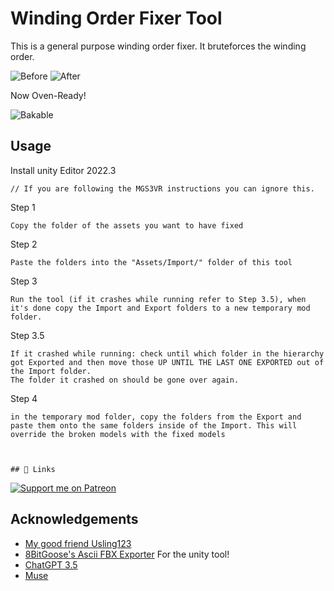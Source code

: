 
# Winding Order Fixer Tool

This is a general purpose winding order fixer. It bruteforces the winding order.

![Before](https://i.imgur.com/VOCEXHl.png)
![After](https://i.imgur.com/m0qzZpJ.png)

Now Oven-Ready!

![Bakable](https://i.imgur.com/ff56wbY.png)

## Usage
 
Install unity Editor 2022.3

	// If you are following the MGS3VR instructions you can ignore this.

Step 1 

	Copy the folder of the assets you want to have fixed

Step 2

	Paste the folders into the "Assets/Import/" folder of this tool

Step 3

	Run the tool (if it crashes while running refer to Step 3.5), when it's done copy the Import and Export folders to a new temporary mod folder.

Step 3.5

	If it crashed while running: check until which folder in the hierarchy got Exported and then move those UP UNTIL THE LAST ONE EXPORTED out of the Import folder.
	The folder it crashed on should be gone over again.

Step 4

	in the temporary mod folder, copy the folders from the Export and paste them onto the same folders inside of the Import. This will override the broken models with the fixed models 



    ## 🔗 Links
[![Support me on Patreon](https://img.shields.io/endpoint.svg?url=https%3A%2F%2Fshieldsio-patreon.vercel.app%2Fapi%3Fusername%3DRackneh%26type%3Dpatrons&style=flat)](https://patreon.com/Rackneh)

## Acknowledgements

 - [My good friend Usling123](https://media.tenor.com/mT9nMqyFXToAAAAM/handshake-predator.gif)
 - [8BitGoose's Ascii FBX Exporter](https://muse.unity.com](https://assetstore.unity.com/packages/tools/modeling/ascii-fbx-exporter-for-unity-231226)) For the unity tool!
 - [ChatGPT 3.5](https://OpenAI.com)
 - [Muse](https://muse.unity.com)

